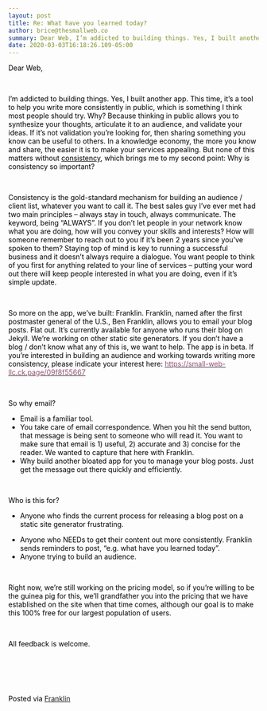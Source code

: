 ```yaml
---  
layout: post  
title: Re: What have you learned today?  
author: brice@thesmallweb.co  
summary: Dear Web, I’m addicted to building things. Yes, I built another app. This time, it’s a tool to help ...  
date: 2020-03-03T16:18:26.109-05:00  
---
```


<body><div class="WordSection1"><p class="MsoNormal"><span style="color:black;">Dear Web,</span></p><p class="MsoNormal"><span style="color:black;"> </span></p><p class="MsoNormal"><span style="color:black;">I’m addicted to building things. Yes, I built another app. This time, it’s a tool to help you write more consistently in public, which is something I think most people should try. Why? Because thinking in public
 allows you to synthesize your thoughts, articulate it to an audience, and validate your ideas. If it’s not validation you’re looking for, then sharing something you know can be useful to others. In a knowledge economy, the more you know and share, the easier
 it is to make your services appealing. But none of this matters without <u>consistency</u>, which brings me to my second point: Why is consistency so important?</span></p><p class="MsoNormal"><span style="color:black;"> </span></p><p class="MsoNormal"><span style="color:black;">Consistency is the gold-standard mechanism for building an audience / client list, whatever you want to call it. The best sales guy I’ve ever met had two main principles – always stay in touch, always communicate.
 The keyword, being “ALWAYS”. If you don’t let people in your network know what you are doing, how will you convey your skills and interests? How will someone remember to reach out to you if it’s been 2 years since you’ve spoken to them? Staying top of mind
 is key to running a successful business and it doesn’t always require a dialogue. You want people to think of you first for anything related to your line of services – putting your word out there will keep people interested in what you are doing, even if it’s
 simple update.</span></p><p class="MsoNormal"><span style="color:black;"> </span></p><p class="MsoNormal"><span style="color:black;">So more on the app, we’ve built: Franklin. Franklin, named after the first postmaster general of the U.S., Ben Franklin, allows you to email your blog posts. Flat out. It’s currently available for anyone who runs
 their blog on Jekyll. We’re working on other static site generators. If you don’t have a blog / don’t know what any of this is, we want to help. The app is in beta. If you’re interested in building an audience and working towards writing more consistency,
 please indicate your interest here: <a href="https://small-web-llc.ck.page/09f8f55667"><span style="color:#954F72;">https://small-web-llc.ck.page/09f8f55667</span></a></span></p><p class="MsoNormal"><span style="color:black;"> </span></p><p class="MsoNormal"><span style="color:black;">So why email?</span></p><ul style="margin-top:0in;" type="disc"><li style="color:black;" class="MsoNormal">Email is a familiar tool.
</li>
<li style="color:black;" class="MsoNormal">You take care of email correspondence. When you hit the send button, that message is being sent to someone who will read it. You want to make sure that email is 1) useful, 2) accurate and 3)
 concise for the reader. We wanted to capture that here with Franklin.
</li>
<li style="color:black;" class="MsoNormal">Why build another bloated app for you to manage your blog posts. Just get the message out there quickly and efficiently.
</li>
</ul><p class="MsoNormal"><span style="color:black;"> </span></p><p class="MsoNormal"><span style="color:black;">Who is this for?</span></p><ul style="margin-top:0in;" type="disc"><li style="color:black;" class="MsoNormal">Anyone who finds the current process for releasing a blog post on a static site generator frustrating.
</li>
</ul><ul style="margin-top:0in;" type="disc"><li style="color:black;" class="MsoNormal">Anyone who NEEDs to get their content out more consistently. Franklin sends reminders to post, “e.g. what have you learned today”.
</li>
<li style="color:black;" class="MsoNormal">Anyone trying to build an audience.
</li>
</ul><p class="MsoNormal"><span style="color:black;"> </span></p><p class="MsoNormal"><span style="color:black;">Right now, we’re still working on the pricing model, so if you’re willing to be the guinea pig for this, we’ll grandfather you into the pricing that we have established on the site when that time comes, although
 our goal is to make this 100% free for our largest population of users. </span></p><p class="MsoNormal"><span style="color:black;"> </span></p><p class="MsoNormal"><span style="color:black;">All feedback is welcome.</span></p><p class="MsoNormal"></p>
<p> </p><p class="MsoNormal"></p>
<p> </p><div><p class="MsoNormal"><span style="color:black;"><br />Posted via <a href="https://franklinpostal.com">Franklin</a>